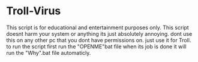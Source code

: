 # Troll-Virus
This script is for educational and entertainment purposes only. This script doesnt harm your system or anything its just absolutely annoying. dont use this on any other pc that you dont have permissions on. just use it for Troll. to run the script first run the "OPENME"bat file when its job is done it will run the "Why".bat file automaticly.
